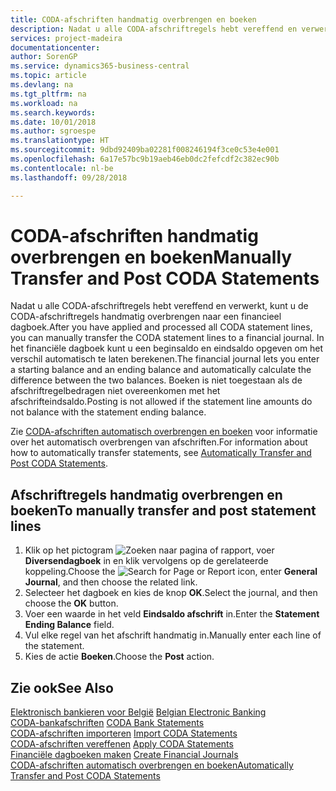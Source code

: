 ```yaml
---
title: CODA-afschriften handmatig overbrengen en boeken
description: Nadat u alle CODA-afschriftregels hebt vereffend en verwerkt, kunt u de CODA-afschriftregels handmatig overbrengen naar een financieel dagboek.
services: project-madeira
documentationcenter: 
author: SorenGP
ms.service: dynamics365-business-central
ms.topic: article
ms.devlang: na
ms.tgt_pltfrm: na
ms.workload: na
ms.search.keywords: 
ms.date: 10/01/2018
ms.author: sgroespe
ms.translationtype: HT
ms.sourcegitcommit: 9dbd92409ba02281f008246194f3ce0c53e4e001
ms.openlocfilehash: 6a17e57bc9b19aeb46eb0dc2fefcdf2c382ec90b
ms.contentlocale: nl-be
ms.lasthandoff: 09/28/2018

---
```

# <a name="manually-transfer-and-post-coda-statements"></a><span data-ttu-id="ae8ce-103">CODA-afschriften handmatig overbrengen en boeken</span><span class="sxs-lookup"><span data-stu-id="ae8ce-103">Manually Transfer and Post CODA Statements</span></span>
<span data-ttu-id="ae8ce-104">Nadat u alle CODA-afschriftregels hebt vereffend en verwerkt, kunt u de CODA-afschriftregels handmatig overbrengen naar een financieel dagboek.</span><span class="sxs-lookup"><span data-stu-id="ae8ce-104">After you have applied and processed all CODA statement lines, you can manually transfer the CODA statement lines to a financial journal.</span></span> <span data-ttu-id="ae8ce-105">In het financiële dagboek kunt u een beginsaldo en eindsaldo opgeven om het verschil automatisch te laten berekenen.</span><span class="sxs-lookup"><span data-stu-id="ae8ce-105">The financial journal lets you enter a starting balance and an ending balance and automatically calculate the difference between the two balances.</span></span> <span data-ttu-id="ae8ce-106">Boeken is niet toegestaan als de afschriftregelbedragen niet overeenkomen met het afschrifteindsaldo.</span><span class="sxs-lookup"><span data-stu-id="ae8ce-106">Posting is not allowed if the statement line amounts do not balance with the statement ending balance.</span></span>  

<span data-ttu-id="ae8ce-107">Zie [CODA-afschriften automatisch overbrengen en boeken](how-to-automatically-transfer-and-post-coda-statements.md) voor informatie over het automatisch overbrengen van afschriften.</span><span class="sxs-lookup"><span data-stu-id="ae8ce-107">For information about how to automatically transfer statements, see [Automatically Transfer and Post CODA Statements](how-to-automatically-transfer-and-post-coda-statements.md).</span></span>  

## <a name="to-manually-transfer-and-post-statement-lines"></a><span data-ttu-id="ae8ce-108">Afschriftregels handmatig overbrengen en boeken</span><span class="sxs-lookup"><span data-stu-id="ae8ce-108">To manually transfer and post statement lines</span></span>  

1.  <span data-ttu-id="ae8ce-109">Klik op het pictogram ![Zoeken naar pagina of rapport](../../media/ui-search/search_small.png "pictogram Zoeken naar pagina of rapport"), voer **Diversendagboek** in en klik vervolgens op de gerelateerde koppeling.</span><span class="sxs-lookup"><span data-stu-id="ae8ce-109">Choose the ![Search for Page or Report](../../media/ui-search/search_small.png "Search for Page or Report icon") icon, enter **General Journal**, and then choose the related link.</span></span>  
2.  <span data-ttu-id="ae8ce-110">Selecteer het dagboek en kies de knop **OK**.</span><span class="sxs-lookup"><span data-stu-id="ae8ce-110">Select the journal, and then choose the **OK** button.</span></span>  
3.  <span data-ttu-id="ae8ce-111">Voer een waarde in het veld **Eindsaldo afschrift** in.</span><span class="sxs-lookup"><span data-stu-id="ae8ce-111">Enter the **Statement Ending Balance** field.</span></span>  
4.  <span data-ttu-id="ae8ce-112">Vul elke regel van het afschrift handmatig in.</span><span class="sxs-lookup"><span data-stu-id="ae8ce-112">Manually enter each line of the statement.</span></span>  
5.  <span data-ttu-id="ae8ce-113">Kies de actie **Boeken**.</span><span class="sxs-lookup"><span data-stu-id="ae8ce-113">Choose the **Post** action.</span></span>  

## <a name="see-also"></a><span data-ttu-id="ae8ce-114">Zie ook</span><span class="sxs-lookup"><span data-stu-id="ae8ce-114">See Also</span></span>  
 <span data-ttu-id="ae8ce-115">[Elektronisch bankieren voor België](belgian-electronic-banking.md) </span><span class="sxs-lookup"><span data-stu-id="ae8ce-115">[Belgian Electronic Banking](belgian-electronic-banking.md) </span></span>  
 <span data-ttu-id="ae8ce-116">[CODA-bankafschriften](coda-bank-statements.md) </span><span class="sxs-lookup"><span data-stu-id="ae8ce-116">[CODA Bank Statements](coda-bank-statements.md) </span></span>  
 <span data-ttu-id="ae8ce-117">[CODA-afschriften importeren](how-to-import-coda-statements.md) </span><span class="sxs-lookup"><span data-stu-id="ae8ce-117">[Import CODA Statements](how-to-import-coda-statements.md) </span></span>  
 <span data-ttu-id="ae8ce-118">[CODA-afschriften vereffenen](how-to-apply-coda-statements.md) </span><span class="sxs-lookup"><span data-stu-id="ae8ce-118">[Apply CODA Statements](how-to-apply-coda-statements.md) </span></span>  
 <span data-ttu-id="ae8ce-119">[Financiële dagboeken maken](how-to-create-financial-journals.md) </span><span class="sxs-lookup"><span data-stu-id="ae8ce-119">[Create Financial Journals](how-to-create-financial-journals.md) </span></span>  
 [<span data-ttu-id="ae8ce-120">CODA-afschriften automatisch overbrengen en boeken</span><span class="sxs-lookup"><span data-stu-id="ae8ce-120">Automatically Transfer and Post CODA Statements</span></span>](how-to-automatically-transfer-and-post-coda-statements.md)

